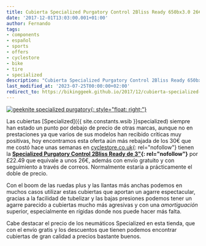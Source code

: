 ```yaml
---
title: Cubierta Specialized Purgatory Control 2Bliss Ready 650bx3.0 26€ con envío gratis
date: '2017-12-01T13:03:00.001+01:00'
author: Fernando
tags:
- components
- español
- sports
- offers
- cyclestore
- bike
- tire
- specialized
description: "Cubierta Specialized Purgatory Control 2Bliss Ready 650bx3.0: Envío Gratis - oferta por tiempo limitado"
last_modified_at: '2023-07-25T00:00:00+02:00'
redirect_to: https://bikinggeek.github.io/2017/12/cubierta-specialized-purgatory-control-2bliss-ready-650bx3-envio-gratis.html
---
```


[![geeknite specialized purgatory](https://3.bp.blogspot.com/-x3SBWBT_meA/WiFFAx5VhwI/AAAAAAAABB4/ijLMnd2u1zM3UIqJrmxUge3xA2YQ4wOvACLcBGAs/s200/specialized%2Bpurgatory%2Bcontrol%2B2bliss%2Bplus%2Boffers.jpg){: style="float: right;"}](https://www.cyclestore.co.uk/specialized_purgatory_control_2bliss_ready_650b_x_3_0_tyre-ID_67244?nosto=frontpage-nosto-4)

Las cubiertas [Specialized]({{ site.constants.wsib }}specialized) siempre han estado un punto por debajo de precio de otras marcas, aunque no en prestaciones ya que varios de sus modelos han recibido críticas muy positivas, hoy encontramos esta oferta aún más rebajada de los 30€ que me costó hace unas semanas en [cyclestore.co.uk](https://www.cyclestore.co.uk/specialized_purgatory_control_2bliss_ready_650b_x_3_0_tyre-ID_67244?nosto=frontpage-nosto-4){: rel="nofollow"} tienen la **[Specialized Purgatory Control 2Bliss Ready de 3"](https://www.cyclestore.co.uk/specialized_purgatory_control_2bliss_ready_650b_x_3_0_tyre-ID_67244){: rel="nofollow"}** por £22.49 que equivale a unos 26€, además con envío gratuito y con seguimiento a través de correos. Normalmente estaría a prácticamente el doble de precio.  
  
Con el boom de las ruedas plus y las llantas más anchas podemos en muchos casos utilizar estas cubiertas que aportan un agarre espectacular, gracias a la facilidad de tubelizar y las bajas presiones podemos tener un agarre parecido a cubiertas mucho más agresivas y con una _amortiguación_ superior, especialmente en rígidas donde nos puede hacer más falta.  
  
Cabe destacar el precio de los neumáticos Specialized en esta tienda, que con el envío gratis y los descuentos que tienen podemos encontrar cubiertas de gran calidad a precios bastante buenos.
